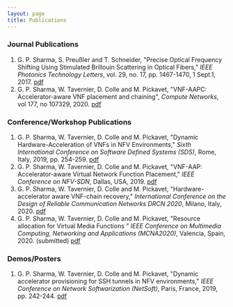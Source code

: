 ```yaml
---
layout: page
title: Publications
---
```


### Journal Publications
1. G. P. Sharma, S. Preußler and T. Schneider, "Precise Optical Frequency  Shifting Using Stimulated Brillouin Scattering in Optical Fibers," _IEEE Photonics Technology Letters_, vol. 29, no. 17, pp. 1467-1470, 1 Sept.1, 2017. [pdf]()
2. G. P. Sharma, W. Tavernier, D. Colle and M. Pickavet, "VNF-AAPC: Accelerator-aware VNF placement and chaining", _Compute Networks_, vol 177, no 107329, 2020. [pdf]()


### Conference/Workshop Publications
1. G. P. Sharma, W. Tavernier, D. Colle and M. Pickavet, "Dynamic Hardware-Acceleration of VNFs in NFV Environments," _Sixth International Conference on Software Defined Systems (SDS)_, Rome, Italy, 2019, pp. 254-259. [pdf](https://biblio.ugent.be/publication/8627419/file/8627420.pdf)
2. G. P. Sharma, W. Tavernier, D. Colle and M. Pickavet, "VNF-AAP: Accelerator-aware Virtual Network Function Placement," _IEEE Conference on NFV-SDN_, Dallas, USA, 2019. [pdf](https://biblio.ugent.be/publication/8654740/file/8655387.pdf)
3. G. P. Sharma, W. Tavernier, D. Colle and M. Pickavet, "Hardware-accelerator aware VNF-chain recovery," _International Conference on the Design of Reliable Communication Networks DRCN 2020_, Milano, Italy, 2020. [pdf](https://biblio.ugent.be/publication/8662296/file/8662298.pdf)
4. G. P. Sharma, W. Tavernier, D. Colle and M. Pickavet, "Resource allocation for Virtual Media Functions " _IEEE Conference on Multimedia Computing, Networking and Applications (MCNA2020)_, Valencia, Spain, 2020. (submitted) [pdf]()


### Demos/Posters
1. G. P. Sharma, W. Tavernier, D. Colle and M. Pickavet, "Dynamic accelerator provisioning for SSH tunnels in NFV environments," _IEEE Conference on Network Softwarization (NetSoft)_, Paris, France, 2019, pp. 242-244. [pdf](https://biblio.ugent.be/publication/8627415/file/8627426.pdf)

